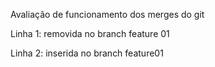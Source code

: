 Avaliação de funcionamento dos merges do git

Linha 1: removida no branch feature 01

Linha 2: inserida no branch feature01
